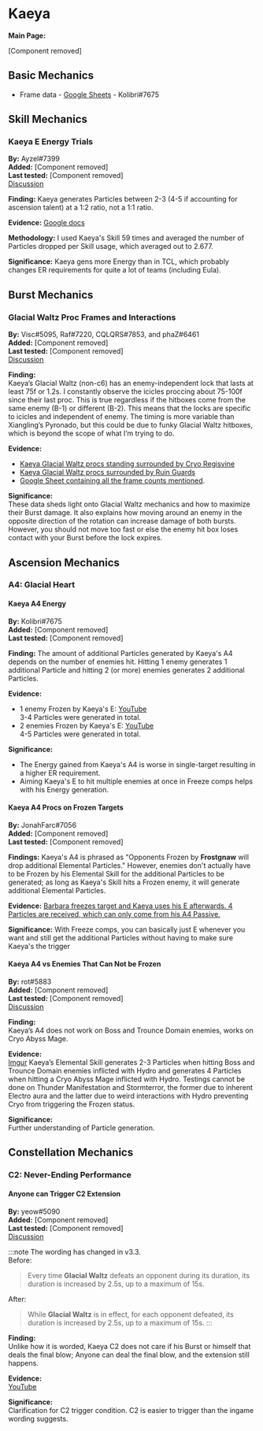 # Kaeya

**Main Page:**

[Component removed]

## Basic Mechanics

* Frame data - [Google Sheets](https://docs.google.com/spreadsheets/d/11f_FxKhXFpL4EHSfFHPPjhXJvVOTi-FP_R6cqaZ9dwo/edit?usp=sharing) - Kolibri\#7675

## Skill Mechanics

### Kaeya E Energy Trials

**By:** Ayzel\#7399  
**Added:** [Component removed]  
**Last tested:** [Component removed]  
[Discussion](https://tickets.deeznuts.moe/ticket-archive/attachments_845440342446571550_845488049831542784_transcript-kaeya-e-energy-trials.html)

**Finding:** Kaeya generates Particles between 2-3 \(4-5 if accounting for ascension talent\) at a 1:2 ratio, not a 1:1 ratio.

**Evidence:** [Google docs](https://docs.google.com/spreadsheets/d/1B9PoD7YlKWPoXBpsIc2fARw9zSml-gWQtSoNd3fr7z8/edit?usp=sharing)

**Methodology:** I used Kaeya's Skill 59 times and averaged the number of Particles dropped per Skill usage, which averaged out to 2.677.

**Significance:** Kaeya gens more Energy than in TCL, which probably changes ER requirements for quite a lot of teams \(including Eula\).

## Burst Mechanics

### Glacial Waltz Proc Frames and Interactions

**By:** Visc\#5095, Raf\#7220, CQLQRS\#7853, and phaZ\#6461  
**Added:** [Component removed]  
**Last tested:** [Component removed]  
[Discussion](https://tickets.deeznuts.moe/ticket-archive/attachments_906802193846398977_923113252932710420_transcript-pyronado-and-glacial-waltz-frame-count-vs-cryo-regisvine.html)

**Finding:**  
Kaeya’s Glacial Waltz (non-c6) has an enemy-independent lock that lasts at least 75f or 1.2s. I constantly observe the icicles proccing about 75-100f since their last proc. This is true regardless if the hitboxes come from the same enemy (B-1) or different (B-2). This means that the locks are specific to icicles and independent of enemy. The timing is more variable than Xiangling’s Pyronado, but this could be due to funky Glacial Waltz hitboxes, which is beyond the scope of what I’m trying to do.

**Evidence:**

* [Kaeya Glacial Waltz procs standing surrounded by Cryo Regisvine](https://m.youtube.com/watch?v=QpaoDEwA1NE)
* [Kaeya Glacial Waltz procs surrounded by Ruin Guards](https://m.youtube.com/watch?v=zdbfwWboedA)
* [Google Sheet containing all the frame counts mentioned](https://docs.google.com/spreadsheets/d/14FzSNVsEFG6wg1oDt49b8vPr_zjmKzRJsAQ2VC71OIc/edit).

**Significance:**  
These data sheds light onto Glacial Waltz mechanics and how to maximize their Burst damage. It also explains how moving around an enemy in the opposite direction of the rotation can increase damage of both bursts. However, you should not move too fast or else the enemy hit box loses contact with your Burst before the lock expires.

## Ascension Mechanics

### A4: Glacial Heart

#### Kaeya A4 Energy

**By:** Kolibri\#7675  
**Added:** [Component removed]  
**Last tested:** [Component removed]

**Finding:** The amount of additional Particles generated by Kaeya's A4 depends on the number of enemies hit. Hitting 1 enemy generates 1 additional Particle and hitting 2 (or more) enemies generates 2 additional Particles.

**Evidence:**

* 1 enemy Frozen by Kaeya's E: [YouTube](https://youtu.be/1BB04ufgR6o)  
  3-4 Particles were generated in total.
* 2 enemies Frozen by Kaeya's E: [YouTube](https://youtu.be/nRTbBIqvinY)  
  4-5 Particles were generated in total.

**Significance:**

* The Energy gained from Kaeya's A4 is worse in single-target resulting in a higher ER requirement.
* Aiming Kaeya's E to hit multiple enemies at once in Freeze comps helps with his Energy generation.

#### Kaeya A4 Procs on Frozen Targets

**By:** JonahFarc\#7056  
**Added:** [Component removed]  
**Last tested:** [Component removed]

**Findings:** Kaeya's A4 is phrased as "Opponents Frozen by **Frostgnaw** will drop additional Elemental Particles." However, enemies don't actually have to be Frozen by his Elemental Skill for the additional Particles to be generated; as long as Kaeya's Skill hits a Frozen enemy, it will generate additional Elemental Particles.

**Evidence:** [Barbara freezes target and Kaeya uses his E afterwards. 4 Particles are received, which can only come from his A4 Passive.](https://youtu.be/RiTTnpQ44DA)

**Significance:** With Freeze comps, you can basically just E whenever you want and still get the additional Particles without having to make sure Kaeya's the trigger

#### Kaeya A4 vs Enemies That Can Not be Frozen

**By:** rot#5883  
**Added:** [Component removed]  
**Last tested:** [Component removed]  
[Discussion](https://tickets.deeznuts.moe/ticket-archive/attachments_945097851195777054_945132041203224607_transcript-kaeya-a4-vs-enemies-that-cant-be-frozen.html)

**Finding:**  
Kaeya’s A4 does not work on Boss and Trounce Domain enemies, works on Cryo Abyss Mage.

**Evidence:**  
[Imgur](https://imgur.com/a/jjqj4A6)
Kaeya’s Elemental Skill generates 2-3 Particles when hitting Boss and Trounce Domain enemies inflicted with Hydro and generates 4 Particles when hitting a Cryo Abyss Mage inflicted with Hydro. Testings cannot be done on Thunder Manifestation and Stormterror, the former due to inherent Electro aura and the latter due to weird interactions with Hydro preventing Cryo from triggering the Frozen status.

**Significance:**  
Further understanding of Particle generation.

## Constellation Mechanics

### C2: Never-Ending Performance

#### Anyone can Trigger C2 Extension

**By:** yeow\#5090  
**Added:** [Component removed]  
**Last tested:** [Component removed]  
[Discussion](https://tickets.deeznuts.moe/transcripts/kaeya-c2-anyone-trigger)

:::note
The wording has changed in v3.3.  
Before:
> Every time **Glacial Waltz** defeats an opponent during its duration, its duration is increased by 2.5s, up to a maximum of 15s.

After:  
> While **Glacial Waltz** is in effect, for each opponent defeated, its duration is increased by 2.5s, up to a maximum of 15s.
:::

**Finding:**  
Unlike how it is worded, Kaeya C2 does not care if his Burst or himself that deals the final blow; Anyone can deal the final blow, and the extension still happens.

**Evidence:**  
[YouTube](https://www.youtube.com/watch?v=oVOcNeMFqb0)

**Significance:**  
Clarification for C2 trigger condition. C2 is easier to trigger than the ingame wording suggests.